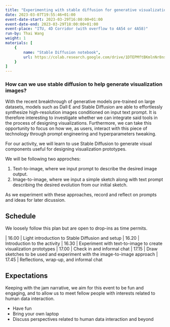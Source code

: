 ```yaml
---
title: "Experimenting with stable diffusion for generative visualization"
date: 2023-03-07T19:55:46+01:00
event-date-start: 2023-03-29T16:00:00+01:00
event-date-end: 2023-03-29T18:00:00+01:00
event-place: "ITU, 4D Corridor (with overflow to 4A54 or 4A58)"
run-by: Thai Wang
weight: 1
materials: [
    {
        name: "Stable Diffusion notebook",
        url: https://colab.research.google.com/drive/1DTEPMftBKmlnNr8nsvSXCH22t38HYSZN?usp=sharing
    }
]
---
```


### How can we use stable diffusion to help generate visualization images?

With the recent breakthrough of generative models pre-trained on large datasets, models such as Dall·E and Stable Diffusion are able to effortlessly synthesize high-resolution images conditioned on input text prompt. It is therefore interesting to investigate whether we can integrate said tools in the process of designing visualizations. Furthermore, we can take this opportunity to focus on how we, as users, interact with this piece of technology through prompt engineering and hyperparameters tweaking.

For our activity, we will learn to use Stable Diffusion to generate visual components useful for designing visualization prototypes. 

We will be following two approches:
1) Text-to-image, where we input prompt to describe the desired image output.
2) Image-to-image, where we input a simple sketch along with text prompt describing the desired evolution from our initial sketch.

As we experiment with these approaches, record and reflect on prompts and ideas for later dicussion.

## Schedule 

We loosely follow this plan but are open to drop-ins as time permits.  

| 16.00 | Light introduction to Stable Diffusion and setup
| 16.20 | Introduction to the activity 
| 16.30 | Experiment with text-to-image to create visualization prototypes 
| 17.00 | Check in and informal chat 
| 17.15 | Draw sketches to be used and experiment with the image-to-image approach 
| 17.45 | Reflections, wrap-up, and informal chat

## Expectations

Keeping with the jam narrative, we aim for this event to be fun and engaging, and to allow us to meet fellow people with interests related to human data interaction.

* Have fun 
* Bring your own laptop 
* Discuss perspectives related to human data interaction and beyond 
